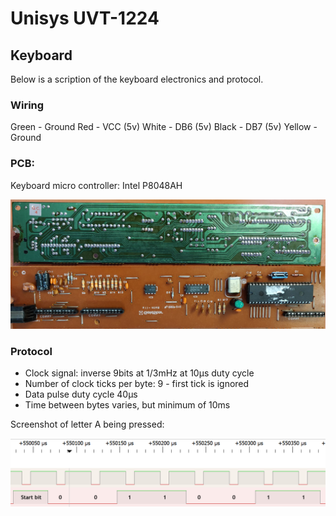 # Unisys UVT-1224

## Keyboard

Below is a scription of the keyboard electronics and protocol.

### Wiring 

Green - Ground
Red - VCC (5v)
White - DB6 (5v)
Black - DB7 (5v)
Yellow - Ground

### PCB:

Keyboard micro controller: Intel P8048AH

![Keyboard PCB](pics/keyboard-pcb.jpg?raw=true "Keyboard PCB")

### Protocol

+ Clock signal: inverse 9bits at 1/3mHz at 10μs duty cycle
+ Number of clock ticks per byte: 9 - first tick is ignored
+ Data pulse duty cycle 40μs
+ Time between bytes varies, but minimum of 10ms

Screenshot of letter A being pressed:

![Protocol](pics/protocol.png?raw=true "Protocol")
